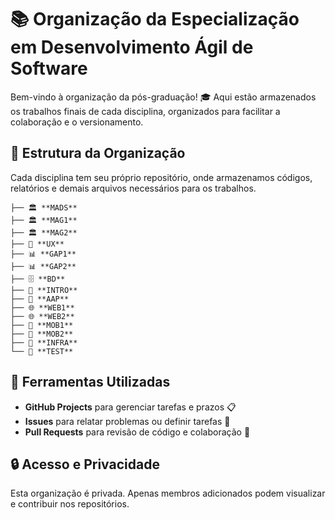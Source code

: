 # 📚 Organização da Especialização em Desenvolvimento Ágil de Software

Bem-vindo à organização da pós-graduação! 🎓 Aqui estão armazenados os trabalhos finais de cada disciplina, organizados para facilitar a colaboração e o versionamento.

## 📁 Estrutura da Organização

Cada disciplina tem seu próprio repositório, onde armazenamos códigos, relatórios e demais arquivos necessários para os trabalhos.

```
├── 🏛 **MADS**  
├── 🏛 **MAG1**  
├── 🏛 **MAG2**  
├── 🎨 **UX**  
├── 📊 **GAP1**  
├── 📊 **GAP2**  
├── 🗄 **BD**  
├── 🚀 **INTRO**  
├── 🤖 **AAP**  
├── 🌐 **WEB1**  
├── 🌐 **WEB2**  
├── 📱 **MOB1**  
├── 📱 **MOB2**  
├── 🔧 **INFRA**  
└── 🧪 **TEST**  
```

## 🚀 Ferramentas Utilizadas

- **GitHub Projects** para gerenciar tarefas e prazos 📋
- **Issues** para relatar problemas ou definir tarefas 🔖
- **Pull Requests** para revisão de código e colaboração 🔄

## 🔒 Acesso e Privacidade

Esta organização é privada. Apenas membros adicionados podem visualizar e contribuir nos repositórios.
